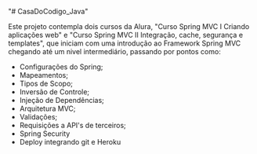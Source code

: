 "# CasaDoCodigo_Java" 

Este projeto contempla dois cursos da Alura, "Curso Spring MVC I Criando aplicações web" e "Curso Spring MVC II Integração, cache, segurança e templates", que iniciam com uma introdução ao Framework Spring MVC chegando até um nivel intermediário, passando por pontos como:

  * Configurações do Spring;
  * Mapeamentos;
  * Tipos de Scopo;
  * Inversão de Controle;
  * Injeção de Dependências;
  * Arquitetura MVC;
  * Validações;
  * Requisições a API's de terceiros;
  * Spring Security
  * Deploy integrando git e Heroku

